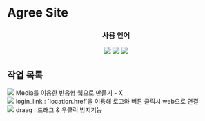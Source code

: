 # Agree Site

<div align="center">
    <h3>사용 언어</h3>
    <img src="https://img.shields.io/badge/HTML5-E34F26?style=flat&logo=HTML5&logoColor=white" />
    <img src="https://img.shields.io/badge/CSS3-1572B6?style=flat&logo=CSS3&logoColor=white" />
    <img src="https://img.shields.io/badge/JavaScript-F7DF1E?style=flat&logo=JavaScript&logoColor=white" />
</div>
<div align="left">
    <h2>작업 목록</h2>
    <img src="https://img.shields.io/badge/Cachet-000?style=flat&logo=Cachet&logoColor=white" />
    Media를 이용한 반응형 웹으로 만들기 - X<br>
    <img src="https://img.shields.io/badge/Cachet-000?style=flat&logo=Cachet&logoColor=white" />
    login_link : `location.href`을 이용해 로고와 버튼 클릭시 web으로 연결<br>
    <img src="https://img.shields.io/badge/Cachet-000?style=flat&logo=Cachet&logoColor=white" /> 
    draag : 드래그 & 우클릭 방지기능
</div>
